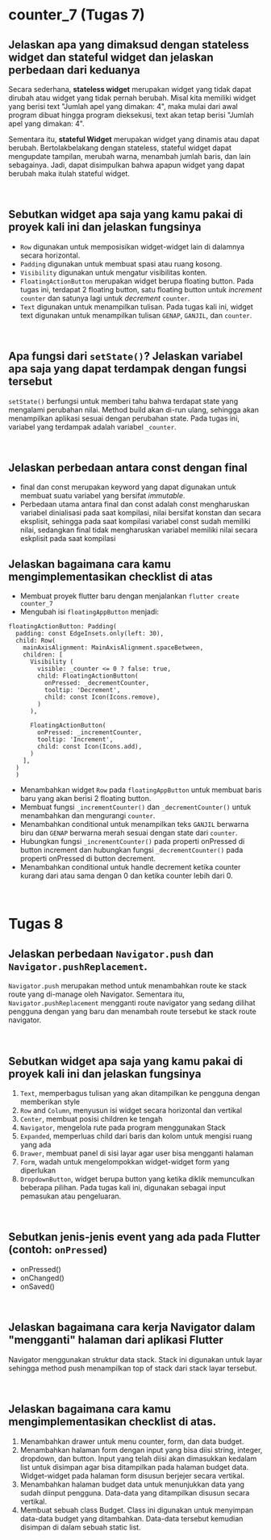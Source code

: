 # **counter_7 (Tugas 7)**

## Jelaskan apa yang dimaksud dengan stateless widget dan stateful widget dan jelaskan perbedaan dari keduanya
Secara sederhana, **stateless widget** merupakan widget yang tidak dapat dirubah atau widget yang tidak pernah berubah. Misal kita memiliki widget yang berisi text "Jumlah apel yang dimakan: 4", maka mulai dari awal program dibuat hingga program dieksekusi, text akan tetap berisi "Jumlah apel yang dimakan: 4".

Sementara itu, **stateful Widget** merupakan widget yang dinamis atau dapat berubah. Bertolakbelakang dengan stateless, stateful widget dapat mengupdate tampilan, merubah warna, menambah jumlah baris, dan lain sebagainya. Jadi, dapat disimpulkan bahwa apapun widget yang dapat berubah maka itulah stateful widget.

<br>

## Sebutkan widget apa saja yang kamu pakai di proyek kali ini dan jelaskan fungsinya
- `Row` digunakan untuk memposisikan widget-widget lain di dalamnya secara horizontal.
- `Padding` digunakan untuk membuat spasi atau ruang kosong.
- `Visibility` digunakan untuk mengatur visibilitas konten.
- `FloatingActionButton` merupakan widget berupa floating button. Pada tugas ini, terdapat 2 floating button, satu floating button untuk *increment* `counter` dan satunya lagi untuk *decrement* `counter`.
- `Text` digunakan untuk menampilkan tulisan. Pada tugas kali ini, widget text digunakan untuk menampilkan tulisan `GENAP`, `GANJIL`, dan `counter`.

<br>

## Apa fungsi dari `setState()`? Jelaskan variabel apa saja yang dapat terdampak dengan fungsi tersebut
`setState()` berfungsi untuk memberi tahu bahwa terdapat state yang mengalami perubahan nilai. Method build akan di-run ulang, sehingga akan menampilkan aplikasi sesuai dengan perubahan state. Pada tugas ini, variabel yang terdampak adalah variabel `_counter`.

<br>

## Jelaskan perbedaan antara const dengan final
- final dan const merupakan keyword yang dapat digunakan untuk membuat suatu variabel yang bersifat *immutable*.
- Perbedaan utama antara final dan const adalah const mengharuskan variabel dinialisasi pada saat kompilasi, nilai bersifat konstan dan secara eksplisit, sehingga pada saat kompilasi variabel const sudah memiliki nilai, sedangkan final tidak mengharuskan variabel memiliki nilai secara eskplisit pada saat kompilasi

## Jelaskan bagaimana cara kamu mengimplementasikan checklist di atas
- Membuat proyek flutter baru dengan menjalankan `flutter create counter_7`
- Mengubah isi `floatingAppButton` menjadi:
```
floatingActionButton: Padding(
  padding: const EdgeInsets.only(left: 30),
  child: Row(
    mainAxisAlignment: MainAxisAlignment.spaceBetween,
    children: [
      Visibility (
        visible: _counter <= 0 ? false: true,
        child: FloatingActionButton(
          onPressed: _decrementCounter,
          tooltip: 'Decrement',
          child: const Icon(Icons.remove),
        ) 
      ),

      FloatingActionButton(
        onPressed: _incrementCounter,
        tooltip: 'Increment',
        child: const Icon(Icons.add),
      )             
    ],
  )
  )
```

- Menambahkan widget `Row` pada `floatingAppButton` untuk membuat baris baru yang akan berisi 2 floating button.
- Membuat fungsi `_incrementCounter()` dan `_decrementCounter()` untuk menambahkan dan mengurangi `counter`.
- Menambahkan conditional untuk menampilkan teks `GANJIL` berwarna biru dan `GENAP` berwarna merah sesuai dengan state dari `counter`.
- Hubungkan fungsi `_incrementCounter()` pada properti onPressed di button increment dan hubungkan fungsi `_decrementCounter()` pada properti onPressed di button decrement. 
- Menambahkan conditional untuk handle decrement ketika counter kurang dari atau sama dengan 0 dan ketika counter lebih dari 0. 

<br>

# **Tugas 8**

## Jelaskan perbedaan `Navigator.push` dan `Navigator.pushReplacement`.
`Navigator.push` merupakan method untuk menambahkan route ke stack route yang di-manage oleh Navigator. Sementara itu, `Navigator.pushReplacement` mengganti route navigator yang sedang dilihat pengguna dengan yang baru dan menambah route tersebut ke stack route navigator.

<br>

## Sebutkan widget apa saja yang kamu pakai di proyek kali ini dan jelaskan fungsinya
1. `Text`, memperbagus tulisan yang akan ditampilkan ke pengguna dengan memberikan style
2. `Row` and `Column`, menyusun isi widget secara horizontal dan vertikal
3. `Center`, membuat posisi children ke tengah
4. `Navigator`, mengelola rute pada program menggunakan Stack
5. `Expanded`, memperluas child dari baris dan kolom untuk mengisi ruang yang ada
6. `Drawer`, membuat panel di sisi layar agar user bisa mengganti halaman
7. `Form`, wadah untuk mengelompokkan widget-widget form yang diperlukan
8. `DropdownButton`, widget berupa button yang ketika diklik memunculkan beberapa pilihan. Pada tugas kali ini, digunakan sebagai input pemasukan atau pengeluaran.

<br>

## Sebutkan jenis-jenis event yang ada pada Flutter (contoh: `onPressed`)
- onPressed()
- onChanged()
- onSaved()

<br>

## Jelaskan bagaimana cara kerja Navigator dalam "mengganti" halaman dari aplikasi Flutter
Navigator menggunakan struktur data stack. Stack ini digunakan untuk layar sehingga method push menampilkan top of stack dari stack layar tersebut.

<br>

## Jelaskan bagaimana cara kamu mengimplementasikan checklist di atas.
1. Menambahkan drawer untuk menu counter, form, dan data budget.
2. Menambahkan halaman form dengan input yang bisa diisi string, integer, dropdown, dan button. Input yang telah diisi akan dimasukkan kedalam list untuk disimpan agar bisa ditampilkan pada halaman budget data. Widget-widget pada halaman form disusun berjejer secara vertikal.
3. Menambahkan halaman budget data untuk menunjukkan data yang sudah diinput pengguna. Data-data yang ditampilkan disusun secara vertikal.
4. Membuat sebuah class Budget. Class ini digunakan untuk menyimpan data-data budget yang ditambahkan. Data-data tersebut kemudian disimpan di dalam sebuah static list.
